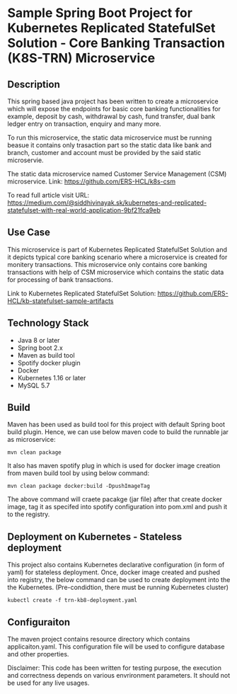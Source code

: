# Sample Spring Boot Project for Kubernetes Replicated StatefulSet Solution - Core Banking Transaction (K8S-TRN) Microservice

## Description
This spring based java project has been written to create a microservice which will expose the endpoints for basic core banking functionalities for example, deposit by cash, withdrawal by cash, fund transfer, dual bank ledger entry on transaction, enquiry and many more.

To run this microservice, the static data microservice must be running beasue it contains only trasaction part so the static data like bank and branch, customer and account must be provided by the said static microservie. 

The static data microservice named Customer Service Management (CSM) microservice. Link: https://github.com/ERS-HCL/k8s-csm

To read full article visit URL: https://medium.com/@siddhivinayak.sk/kubernetes-and-replicated-statefulset-with-real-world-application-9bf21fca9eb


## Use Case
This microservice is part of Kubernetes Replicated StatefulSet Solution and it depicts typical core banking scenario where a microservice is created for monitery transactions. This microservice only contains core banking transactions with help of CSM microservice which contains the static data for processing of bank transactions.

Link to Kubernetes Replicated StatefulSet Solution: https://github.com/ERS-HCL/kb-statefulset-sample-artifacts

## Technology Stack
- Java 8 or later
- Spring boot 2.x
- Maven as build tool
- Spotify docker plugin
- Docker
- Kubernetes 1.16 or later
- MySQL 5.7


## Build
Maven has been used as build tool for this project with default Spring boot build plugin.
Hence, we can use below maven code to build the runnable jar as microservice:

```
mvn clean package
```

It also has maven spotify plug in which is used for docker image creation from maven build tool by using below command:

```
mvn clean package docker:build -DpushImageTag
```
The above command will craete pacakge (jar file) after that create docker image, tag it as specifed into spotify configuration into pom.xml and push it to the registry.


## Deployment on Kubernetes - Stateless deployment
This project also contains Kubernetes declarative configuration (in form of yaml) for stateless deployment. Once, docker image created and pushed into registry, the below command can be used to create deployment into the the Kubernetes. (Pre-condidtion, there must be running Kubernetes cluster)

```
kubectl create -f trn-kb8-deployment.yaml
```

## Configuraiton
The maven project contains resource directory which contains applicaiton.yaml. This configuration file will be used to configure database and other properties.

Disclaimer: This code has been written for testing purpose, the execution and correctness depends on various envrironment parameters. It should not be used for any live usages.
